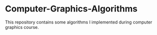 # Computer-Graphics-Algorithms
This repository contains some algorithms I implemented during computer graphics course.
